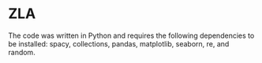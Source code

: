# ZLA
The code was written in Python and requires the following dependencies to be installed: spacy, collections, pandas, matplotlib, seaborn, re, and random.
